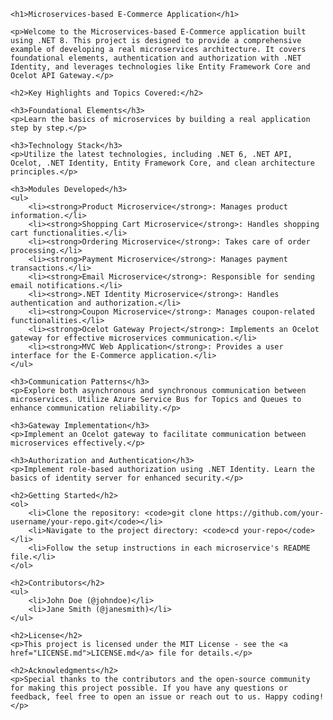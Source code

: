 <!DOCTYPE html>
<html lang="en">
<head>
    <meta charset="UTF-8">
    <meta name="viewport" content="width=device-width, initial-scale=1.0">
    <title>Microservices-based E-Commerce Application</title>
</head>
<body>

    <h1>Microservices-based E-Commerce Application</h1>

    <p>Welcome to the Microservices-based E-Commerce application built using .NET 8. This project is designed to provide a comprehensive example of developing a real microservices architecture. It covers foundational elements, authentication and authorization with .NET Identity, and leverages technologies like Entity Framework Core and Ocelot API Gateway.</p>

    <h2>Key Highlights and Topics Covered:</h2>

    <h3>Foundational Elements</h3>
    <p>Learn the basics of microservices by building a real application step by step.</p>

    <h3>Technology Stack</h3>
    <p>Utilize the latest technologies, including .NET 6, .NET API, Ocelot, .NET Identity, Entity Framework Core, and clean architecture principles.</p>

    <h3>Modules Developed</h3>
    <ul>
        <li><strong>Product Microservice</strong>: Manages product information.</li>
        <li><strong>Shopping Cart Microservice</strong>: Handles shopping cart functionalities.</li>
        <li><strong>Ordering Microservice</strong>: Takes care of order processing.</li>
        <li><strong>Payment Microservice</strong>: Manages payment transactions.</li>
        <li><strong>Email Microservice</strong>: Responsible for sending email notifications.</li>
        <li><strong>.NET Identity Microservice</strong>: Handles authentication and authorization.</li>
        <li><strong>Coupon Microservice</strong>: Manages coupon-related functionalities.</li>
        <li><strong>Ocelot Gateway Project</strong>: Implements an Ocelot gateway for effective microservices communication.</li>
        <li><strong>MVC Web Application</strong>: Provides a user interface for the E-Commerce application.</li>
    </ul>

    <h3>Communication Patterns</h3>
    <p>Explore both asynchronous and synchronous communication between microservices. Utilize Azure Service Bus for Topics and Queues to enhance communication reliability.</p>

    <h3>Gateway Implementation</h3>
    <p>Implement an Ocelot gateway to facilitate communication between microservices effectively.</p>

    <h3>Authorization and Authentication</h3>
    <p>Implement role-based authorization using .NET Identity. Learn the basics of identity server for enhanced security.</p>

    <h2>Getting Started</h2>
    <ol>
        <li>Clone the repository: <code>git clone https://github.com/your-username/your-repo.git</code></li>
        <li>Navigate to the project directory: <code>cd your-repo</code></li>
        <li>Follow the setup instructions in each microservice's README file.</li>
    </ol>

    <h2>Contributors</h2>
    <ul>
        <li>John Doe (@johndoe)</li>
        <li>Jane Smith (@janesmith)</li>
    </ul>

    <h2>License</h2>
    <p>This project is licensed under the MIT License - see the <a href="LICENSE.md">LICENSE.md</a> file for details.</p>

    <h2>Acknowledgments</h2>
    <p>Special thanks to the contributors and the open-source community for making this project possible. If you have any questions or feedback, feel free to open an issue or reach out to us. Happy coding!</p>

</body>
</html>
